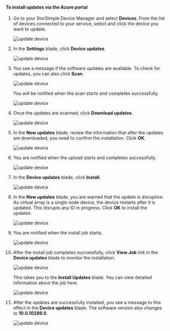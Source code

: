 <!--author=alkohli last changed: 01/18/17 -->

#### To install updates via the Azure portal

1. Go to your StorSimple Device Manager and select **Devices**. From the list of devices connected to your service, select and click the device you want to update. 

    ![update device](../includes/media/storsimple-virtual-array-install-update-via-portal-04/azupdate1m.png) 

2. In the **Settings** blade, click **Device updates**. 

    ![update device](../includes/media/storsimple-virtual-array-install-update-via-portal-04/azupdate2m.png)  

3. You see a message if the software updates are available. To check for updates, you can also click **Scan**.

    ![update device](../includes/media/storsimple-virtual-array-install-update-via-portal-04/azupdate3m1.png)

    You will be notified when the scan starts and completes successfully.

    ![update device](../includes/media/storsimple-virtual-array-install-update-via-portal-04/azupdate5m.png)

4. Once the updates are scanned, click **Download updates**. 

    ![update device](../includes/media/storsimple-virtual-array-install-update-via-portal-04/azupdate6m.png)

5. In the **New updates** blade, review the information that after the updates are downloaded, you need to confirm the installation. Click **OK**.

    ![update device](../includes/media/storsimple-virtual-array-install-update-via-portal-04/azupdate7m.png)

6. You are notified when the upload starts and completes successfully.

     ![update device](../includes/media/storsimple-virtual-array-install-update-via-portal-04/azupdate8m.png)

5. In the **Device updates** blade, click **Install**.

     ![update device](../includes/media/storsimple-virtual-array-install-update-via-portal-04/azupdate11m1.png)   

6. In the **New updates** blade, you are warned that the update is disruptive. As virtual array is a single node device, the device restarts after it is updated. This disrupts any IO in progress. Click **OK** to install the updates. 

    ![update device](../includes/media/storsimple-virtual-array-install-update-via-portal-04/azupdate12m.png) 

7. You are notified when the install job starts. 

    ![update device](../includes/media/storsimple-virtual-array-install-update-via-portal-04/azupdate13m.png)

8.  After the install job completes successfully, click **View Job** link in the **Device updates** blade to monitor the installation. 

    ![update device](../includes/media/storsimple-virtual-array-install-update-via-portal-04/azupdate15m1.png)

    This takes you to the **Install Updates** blade. You can view detailed information about the job here.

    ![update device](../includes/media/storsimple-virtual-array-install-update-via-portal-04/azupdate16m1.png)

9. After the updates are successfully installed, you see a message to this effect in the **Device updates** blade. The software version also changes to **10.0.10289.0**.

    ![update device](../includes/media/storsimple-virtual-array-install-update-via-portal-04/azupdate17m1.png)